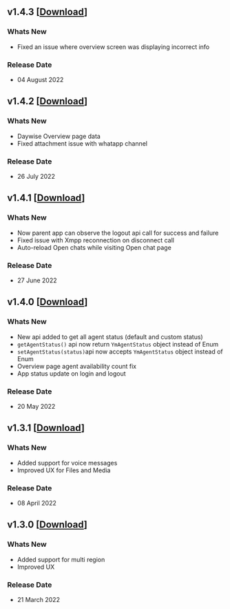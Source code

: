 ## v1.4.3 [[Download](https://firebasestorage.googleapis.com/v0/b/ym-mobile-app.appspot.com/o/android-agent-sdk%2FYellowInbox_v1.4.3.aar?alt=media&token=9f944b7b-8215-402b-b607-a69a9f48e6da)]

### Whats New

- Fixed an issue where overview screen was displaying incorrect info

### Release Date

- 04 August 2022

## v1.4.2 [[Download](https://firebasestorage.googleapis.com/v0/b/ym-mobile-app.appspot.com/o/android-agent-sdk%2FYellowInbox_v1.4.2.aar?alt=media&token=9e83998c-ed1e-4050-854f-d4da6cd73bd3)]

### Whats New

- Daywise Overview page data
- Fixed attachment issue with whatapp channel

### Release Date

- 26 July 2022

## v1.4.1 [[Download](https://firebasestorage.googleapis.com/v0/b/ym-mobile-app.appspot.com/o/android-agent-sdk%2FYellowInbox_v1.4.1.aar?alt=media&token=0eb11098-b2f0-4c81-b4c5-75f4a1807ef9)]

### Whats New

- Now parent app can observe the logout api call for success and failure
- Fixed issue with Xmpp reconnection on disconnect call
- Auto-reload Open chats while visiting Open chat page

### Release Date

- 27 June 2022

## v1.4.0 [[Download](https://firebasestorage.googleapis.com/v0/b/ym-mobile-app.appspot.com/o/android-agent-sdk%2FYellowInbox_v1.4.0.aar?alt=media&token=e6d7495a-0f22-472d-bb6d-c150cbedd9c9)]

### Whats New

- New api added to get all agent status (default and custom status)
- `getAgentStatus()` api now return `YmAgentStatus` object instead of Enum
- `setAgentStatus(status)`api now accepts `YmAgentStatus` object instead of Enum
- Overview page agent availability count fix
- App status update on login and logout

### Release Date

- 20 May 2022

## v1.3.1 [[Download](https://firebasestorage.googleapis.com/v0/b/ym-mobile-app.appspot.com/o/android-agent-sdk%2FYellowInbox_v1.3.1.aar?alt=media&token=c18d82b5-0c73-4632-9d2e-7c4dfe6f8968)]

### Whats New

- Added support for voice messages
- Improved UX for Files and Media

### Release Date

- 08 April 2022

## v1.3.0 [[Download](https://firebasestorage.googleapis.com/v0/b/ym-mobile-app.appspot.com/o/android-agent-sdk%2FYellowInbox_v1.3.0.aar?alt=media&token=c10354dc-dc69-4acf-b55f-a63f68974d66)]

### Whats New

- Added support for multi region
- Improved UX

### Release Date

- 21 March 2022
